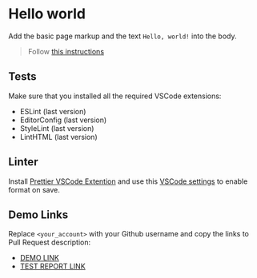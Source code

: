 # Hello world

Add the basic page markup and the text `Hello, world!` into the body.

> Follow [this instructions](https://mate-academy.github.io/layout_task-guideline/#how-to-solve-the-layout-tasks-on-github)

## Tests

Make sure that you installed all the required VSCode extensions:

- ESLint (last version)
- EditorConfig (last version)
- StyleLint (last version)
- LintHTML (last version)

## Linter
Install [Prettier VSCode Extention](https://marketplace.visualstudio.com/items?itemName=esbenp.prettier-vscode)
and use this [VSCode settings](https://mate-academy.github.io/fe-program/tools/vscode/settings.json) to enable format on save.

## Demo Links
Replace `<your_account>` with your Github username and copy the links to Pull Request description:
- [DEMO LINK](https://yevheniia-biliaieva.github.io/layout_hello-world/)
- [TEST REPORT LINK](https://yevheniia-biliaieva.github.io/layout_hello-world/report/html_report/)
